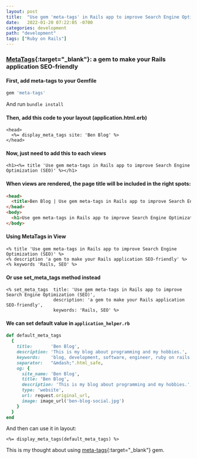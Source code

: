 ```yaml
---
layout: post
title:  "Use gem 'meta-tags' in Rails app to improve Search Engine Optimization (SEO)"
date:   2022-01-20 07:22:05 -0700
categories: development
path: "development"
tags: ["Ruby on Rails"]
---
```



### [MetaTags](https://github.com/kpumuk/meta-tags){:target="_blank"}: a gem to make your Rails application SEO-friendly

#### First, add meta-tags to your Gemfile
```ruby
gem 'meta-tags'
```
And run ```bundle install```

#### Then, add this code to your layout (application.html.erb)
```erb
<head>
  <%= display_meta_tags site: 'Ben Blog' %>
</head>
```

#### Now, just need to add this to each views
```erb
<h1><%= title 'Use gem meta-tags in Rails app to improve Search Engine Optimization (SEO)' %></h1>
```

#### When views are rendered, the page title will be included in the right spots:
```html
<head>
  <title>Ben Blog | Use gem meta-tags in Rails app to improve Search Engine Optimization (SEO)</title>
</head>
<body>
  <h1>Use gem meta-tags in Rails app to improve Search Engine Optimization (SEO)</h1>
</body>
```

#### Using MetaTags in View
```erb
<% title 'Use gem meta-tags in Rails app to improve Search Engine Optimization (SEO)' %>
<% description 'a gem to make your Rails application SEO-friendly' %>
<% keywords 'Rails, SEO' %>
```
#### Or use set_meta_tags method instead
```erb
<% set_meta_tags  title: 'Use gem meta-tags in Rails app to improve Search Engine Optimization (SEO)',
                  description: 'a gem to make your Rails application SEO-friendly',
                  keywords: 'Rails, SEO' %>
```
#### We can set default value in ```application_helper.rb```
```ruby
def default_meta_tags
  {
    title:       'Ben Blog',
    description: 'This is my blog about programming and my hobbies.',
    keywords:    'blog, development, software, engineer, ruby on rails',
    separator:   "&mdash;".html_safe,
    og: {
      site_name: 'Ben Blog',
      title: 'Ben Blog',
      description: 'This is my blog about programming and my hobbies.', 
      type: 'website',
      url: request.original_url,
      image: image_url('ben-blog-social.jpg')
    }
  }
end
```
And then can use it in layout:
```erb
<%= display_meta_tags(default_meta_tags) %>
```

This is my thought about using [meta-tags](https://github.com/kpumuk/meta-tags){:target="_blank"} gem. 
